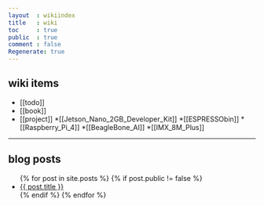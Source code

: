 ```yaml
---
layout  : wikiindex
title   : wiki
toc     : true
public  : true
comment : false
Regenerate: true
---
```


## wiki items

* [[todo]]
* [[book]]
* [[project]]
    *[[Jetson_Nano_2GB_Developer_Kit]]
    *[[ESPRESSObin]]
    *[[Raspberry_Pi_4]]
    *[[BeagleBone_AI]]
    *[[IMX_8M_Plus]]

---

## blog posts
<div>
    <ul>
{% for post in site.posts %}
    {% if post.public != false %}
        <li>
            <a class="post-link" href="{{ post.url | prepend: site.baseurl }}">
                {{ post.title }}
            </a>
        </li>
    {% endif %}
{% endfor %}
    </ul>
</div>

